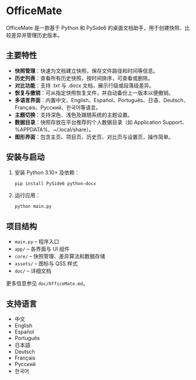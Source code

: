 # OfficeMate

OfficeMate 是一款基于 Python 和 PySide6 的桌面文档助手，用于创建快照、比较差异并管理历史版本。

## 主要特性

- **快照管理**：快速为文档建立快照，保存文件路径和时间等信息。
- **历史列表**：查看所有历史快照，按时间排序，可查看或删除。
- **对比功能**：支持 .txt 与 .docx 文档，展示行级或段落级差异。
- **恢复与撤销**：可从指定快照恢复文件，并自动备份上一版本以便撤销。
- **多语言界面**：内置中文、English、Español、Português、日语、Deutsch、Français、Русский、한국어等语言。
- **主题切换**：支持深色、浅色及跟随系统的主题设置。
- **数据目录**：快照存放在平台推荐的个人数据目录（如 Application Support、%APPDATA%、~/.local/share）。
- **图形界面**：包含主页、项目页、历史页、对比页与设置页，操作简单。

## 安装与启动

1. 安装 Python 3.10+ 及依赖：
   ```bash
   pip install PySide6 python-docx
   ```
2. 运行应用：
   ```bash
   python main.py
   ```

## 项目结构

- `main.py` – 程序入口
- `app/` – 各界面与 UI 组件
- `core/` – 快照管理、差异算法和数据存储
- `assets/` – 图标与 QSS 样式
- `doc/` – 详细文档

更多信息参见 `doc/OfficeMate.md`。

## 支持语言

- 中文
- English
- Español
- Português
- 日本語
- Deutsch
- Français
- Русский
- 한국어
